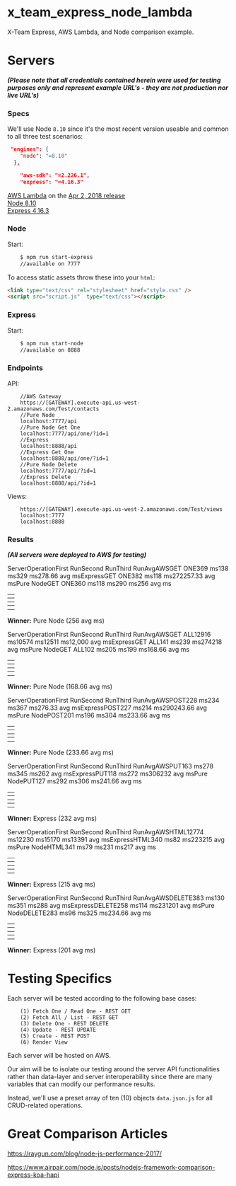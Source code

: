 # x_team_express_node_lambda

X-Team Express, AWS Lambda, and Node comparison example.

# Servers

***(Please note that all credentials contained herein were used for testing purposes only and represent example URL's - they are not production nor live URL's)***

### Specs

We'll use Node `8.10` since it's the most recent version useable and common to all three test scenarios:

```json
 "engines": {
    "node": "=8.10"
  },
```
```json
    "aws-sdk": "=2.226.1",
    "express": "=4.16.3"
```

<a href="https://docs.aws.amazon.com/lambda/latest/dg/programming-model.html">AWS Lambda</a> on the <a href="https://aws.amazon.com/about-aws/whats-new/2018/04/aws-lambda-supports-nodejs/">Apr 2, 2018 release</a>    
<a href="https://nodejs.org/en/download/releases/">Node 8.10</a>   
<a href="https://www.npmjs.com/package/express">Express 4.16.3</a>   

### Node

Start:
```bash
    $ npm run start-express
    //available on 7777
```
To access static assets throw these into your `html`:
```html
<link type="text/css" rel="stylesheet" href="style.css" />
<script src="script.js"  type="text/css"></script>
```
### Express

Start:
```bash
    $ npm run start-node
    //available on 8888
```

### Endpoints

API:
```
    //AWS Gateway
    https://[GATEWAY].execute-api.us-west-2.amazonaws.com/Test/contacts
    //Pure Node
    localhost:7777/api
    //Pure Node Get One
    localhost:7777/api/one/?id=1
    //Express
    localhost:8888/api
    //Express Get One
    localhost:8888/api/one/?id=1
    //Pure Node Delete
    localhost:7777/api/?id=1
    //Express Delete
    localhost:8888/api/?id=1
```

Views:
```
    https://[GATEWAY].execute-api.us-west-2.amazonaws.com/Test/views
    localhost:7777
    localhost:8888
```

### Results

***(All servers were deployed to AWS for testing)***

<table>
    <thead>
        <th>
            <tr>Server</tr>
            <tr>Operation</tr>
            <tr>First Run</tr>
            <tr>Second Run</tr>
            <tr>Third Run</tr>
            <tr>Avg</tr>
        </th>
    </thead>
    <tbody>
        <th>
            <tr>AWS</tr>
            <tr>GET ONE</tr>
            <tr>369 ms</tr>
            <tr>138 ms</tr>
            <tr>329 ms</tr>
            <tr>278.66 avg ms</tr>
        </th>
        <th>
            <tr>Express</tr>
            <tr>GET ONE</tr>
            <tr>382 ms</tr>
            <tr>118 ms</tr>
            <tr>272</tr>
            <tr>257.33 avg ms</tr>
         </th>
         <th>
             <tr>Pure Node</tr>
             <tr>GET ONE</tr>
             <tr>360 ms</tr>
             <tr>118 ms</tr>
             <tr>290 ms</tr>
             <tr>256 avg ms</tr>
         </th>
    </tbody>
</table>

**Winner:** Pure Node (256 avg ms)

<table>
    <thead>
        <th>
            <tr>Server</tr>
            <tr>Operation</tr>
            <tr>First Run</tr>
            <tr>Second Run</tr>
            <tr>Third Run</tr>
            <tr>Avg</tr>
        </th>
    </thead>
    <tbody>
        <th>
            <tr>AWS</tr>
            <tr>GET ALL</tr>
            <tr>12916 ms</tr>
            <tr>10574 ms</tr>
            <tr>12511 ms</tr>
            <tr>12,000 avg ms</tr>
        </th>
        <th>
            <tr>Express</tr>
            <tr>GET ALL</tr>
            <tr>141 ms</tr>
            <tr>239 ms</tr>
            <tr>274</tr>
            <tr>218 avg ms</tr>
         </th>
         <th>
             <tr>Pure Node</tr>
             <tr>GET ALL</tr>
             <tr>102 ms</tr>
             <tr>205 ms</tr>
             <tr>199 ms</tr>
             <tr>168.66 avg ms</tr>
         </th>
    </tbody>
</table>

**Winner:** Pure Node (168.66 avg ms)

<table>
    <thead>
        <th>
            <tr>Server</tr>
            <tr>Operation</tr>
            <tr>First Run</tr>
            <tr>Second Run</tr>
            <tr>Third Run</tr>
            <tr>Avg</tr>
        </th>
    </thead>
    <tbody>
        <th>
            <tr>AWS</tr>
            <tr>POST</tr>
            <tr>228 ms</tr>
            <tr>234 ms</tr>
            <tr>367 ms</tr>
            <tr>276.33 avg ms</tr>
        </th>
        <th>
            <tr>Express</tr>
            <tr>POST</tr>
            <tr>227 ms</tr>
            <tr>214 ms</tr>
            <tr>290</tr>
            <tr>243.66 avg ms</tr>
         </th>
         <th>
             <tr>Pure Node</tr>
             <tr>POST</tr>
             <tr>201 ms</tr>
             <tr>196 ms</tr>
             <tr>304 ms</tr>
             <tr>233.66 avg ms</tr>
         </th>
    </tbody>
</table>

**Winner:** Pure Node (233.66 avg ms)

<table>
    <thead>
        <th>
            <tr>Server</tr>
            <tr>Operation</tr>
            <tr>First Run</tr>
            <tr>Second Run</tr>
            <tr>Third Run</tr>
            <tr>Avg</tr>
        </th>
    </thead>
    <tbody>
        <th>
            <tr>AWS</tr>
            <tr>PUT</tr>
            <tr>163 ms</tr>
            <tr>278 ms</tr>
            <tr>345 ms</tr>
            <tr>262 avg ms</tr>
        </th>
        <th>
            <tr>Express</tr>
            <tr>PUT</tr>
            <tr>118 ms</tr>
            <tr>272 ms</tr>
            <tr>306</tr>
            <tr>232 avg ms</tr>
         </th>
         <th>
             <tr>Pure Node</tr>
             <tr>PUT</tr>
             <tr>127 ms</tr>
             <tr>292 ms</tr>
             <tr>306 ms</tr>
             <tr>241.66 avg ms</tr>
         </th>
    </tbody>
</table>

**Winner:** Express (232 avg ms)

<table>
    <thead>
        <th>
            <tr>Server</tr>
            <tr>Operation</tr>
            <tr>First Run</tr>
            <tr>Second Run</tr>
            <tr>Third Run</tr>
            <tr>Avg</tr>
        </th>
    </thead>
    <tbody>
        <th>
            <tr>AWS</tr>
            <tr>HTML</tr>
            <tr>12774 ms</tr>
            <tr>12230 ms</tr>
            <tr>15170 ms</tr>
            <tr>13391 avg ms</tr>
        </th>
        <th>
            <tr>Express</tr>
            <tr>HTML</tr>
            <tr>340 ms</tr>
            <tr>82 ms</tr>
            <tr>223</tr>
            <tr>215 avg ms</tr>
         </th>
         <th>
             <tr>Pure Node</tr>
             <tr>HTML</tr>
             <tr>341 ms</tr>
             <tr>79 ms</tr>
             <tr>231 ms</tr>
             <tr>217 avg ms</tr>
         </th>
    </tbody>
</table>

**Winner:** Express (215 avg ms)

<table>
    <thead>
        <th>
            <tr>Server</tr>
            <tr>Operation</tr>
            <tr>First Run</tr>
            <tr>Second Run</tr>
            <tr>Third Run</tr>
            <tr>Avg</tr>
        </th>
    </thead>
    <tbody>
        <th>
            <tr>AWS</tr>
            <tr>DELETE</tr>
            <tr>383 ms</tr>
            <tr>130 ms</tr>
            <tr>351 ms</tr>
            <tr>288 avg ms</tr>
        </th>
        <th>
            <tr>Express</tr>
            <tr>DELETE</tr>
            <tr>258 ms</tr>
            <tr>114 ms</tr>
            <tr>231</tr>
            <tr>201 avg ms</tr>
         </th>
         <th>
             <tr>Pure Node</tr>
             <tr>DELETE</tr>
             <tr>283 ms</tr>
             <tr>96 ms</tr>
             <tr>325 ms</tr>
             <tr>234.66 avg ms</tr>
         </th>
    </tbody>
</table>

**Winner:** Express (201 avg ms)


# Testing Specifics

Each server will be tested according to the following base cases:
```
    (1) Fetch One / Read One - REST GET
    (2) Fetch All / List - REST GET
    (3) Delete One - REST DELETE
    (4) Update - REST UPDATE
    (5) Create - REST POST 
    (6) Render View
```

Each server will be hosted on AWS.

Our aim will be to isolate our testing around the server API functionalities rather than data-layer and server interoperability since there are many variables that can modify our performance results.

Instead, we'll use a preset array of ten (10) objects `data.json.js` for all CRUD-related operations.

# Great Comparison Articles

https://raygun.com/blog/node-js-performance-2017/

https://www.airpair.com/node.js/posts/nodejs-framework-comparison-express-koa-hapi